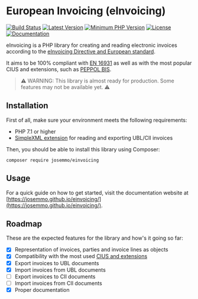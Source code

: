 # European Invoicing (eInvoicing)
[![Build Status](https://github.com/josemmo/einvoicing/workflows/CI/badge.svg)](https://github.com/josemmo/einvoicing/actions)
[![Latest Version](https://img.shields.io/packagist/v/josemmo/einvoicing?include_prereleases)](https://packagist.org/packages/josemmo/einvoicing)
[![Minimum PHP Version](https://img.shields.io/packagist/php-v/josemmo/einvoicing)](#installation)
[![License](https://img.shields.io/github/license/josemmo/einvoicing)](LICENSE)
[![Documentation](https://img.shields.io/badge/online-docs-blueviolet)](https://josemmo.github.io/einvoicing/)

eInvoicing is a PHP library for creating and reading electronic invoices according to the [eInvoicing Directive and European standard](https://ec.europa.eu/cefdigital/wiki/display/CEFDIGITAL/eInvoicing).

It aims to be 100% compliant with [EN 16931](https://ec.europa.eu/cefdigital/wiki/x/kwFVBg) as well as with the most popular CIUS and extensions, such as [PEPPOL BIS](https://docs.peppol.eu/poacc/billing/3.0/bis/).

> ⚠️ WARNING: This library is almost ready for production. Some features may not be available yet. ⚠️

## Installation
First of all, make sure your environment meets the following requirements:

- PHP 7.1 or higher
- [SimpleXML extension](https://www.php.net/book.simplexml) for reading and exporting UBL/CII invoices

Then, you should be able to install this library using Composer:

```
composer require josemmo/einvoicing
```

## Usage
For a quick guide on how to get started, visit the documentation website at
[https://josemmo.github.io/einvoicing/](https://josemmo.github.io/einvoicing/).

## Roadmap
These are the expected features for the library and how's it going so far:

- [x] Representation of invoices, parties and invoice lines as objects
- [x] Compatibility with the most used [CIUS and extensions](https://ec.europa.eu/cefdigital/wiki/x/5xLoAg)
- [x] Export invoices to UBL documents
- [x] Import invoices from UBL documents
- [ ] Export invoices to CII documents
- [ ] Import invoices from CII documents
- [x] Proper documentation
